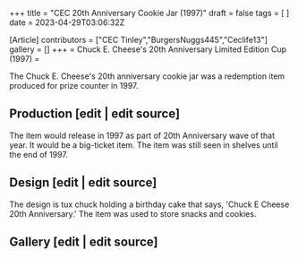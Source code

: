 +++
title = "CEC 20th Anniversary Cookie Jar (1997)"
draft = false
tags = [ ]
date = 2023-04-29T03:06:32Z

[Article]
contributors = ["CEC Tinley","BurgersNuggs445","Ceclife13"]
gallery = []
+++
= Chuck E. Cheese's 20th Anniversary Limited Edition Cup (1997) =

The Chuck E. Cheese's 20th anniversary cookie jar was a redemption item produced for prize counter in 1997.

## Production [edit | edit source] ##
The item would release in 1997 as part of 20th Anniversary wave of that year. It would be a big-ticket item. The item was still seen in shelves until the end of 1997.

## Design [edit | edit source] ##
The design is tux chuck holding a birthday cake that says, 'Chuck E Cheese 20th Anniversary.' The item was used to store snacks and cookies.

## Gallery [edit | edit source] ##

